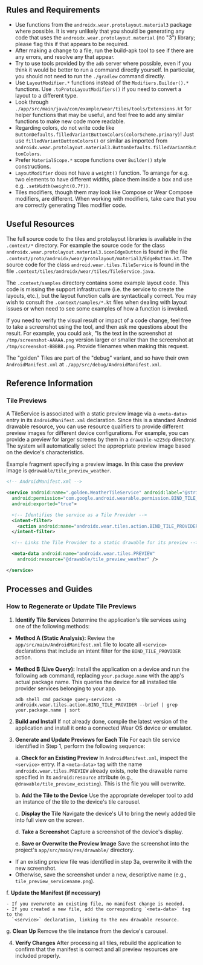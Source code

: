 ## Rules and Requirements

- Use functions from the `androidx.wear.protolayout.material3` package where
  possible. It is very unlikely that you should be generating any code that uses
  the `androidx.wear.protolayout.material` (no "3") library; please flag this if
  that appears to be required.
- After making a change to a file, run the build-apk tool to see if there are
  any errors, and resolve any that appear.
- Try to use tools provided by the `adb` server where possible, even if you
  think it would be better to run a command directly yourself. In particular,
  you should not need to run the `./gradlew` command directly.
- Use `LayoutModifier.*` functions instead of the `Modifiers.Builder().*`
  functions. Use `.toProtoLayoutModifiers()` if you need to convert a layout to
  a different type.
- Look through `./app/src/main/java/com/example/wear/tiles/tools/Extensions.kt`
  for helper functions that may be useful, and feel free to add any similar
  functions to make new code more readable.
- Regarding colors, do not write code like
  `ButtonDefaults.filledVariantButtonColors(colorScheme.primary)`! Just use
  `filledVariantButtonColors()` or similar as imported from
  `androidx.wear.protolayout.material3.ButtonDefaults.filledVariantButtonColors`.
- Prefer `MaterialScope.*` scope functions over `Builder()` style constructions.
- `LayoutModifier` does not have a `weight()` function. To arrange for e.g. two
  elements to have different widths, place them inside a box and use e.g.
  `.setWidth(weight(0.7f))`.
- Tiles modifiers, though them may look like Compose or Wear Compose modifiers,
  are different. When working with modifiers, take care that you are correctly
  generating Tiles modifier code.

## Useful Resources

The full source code to the tiles and protolayout libraries is available in the
`.context/*` directory. For example the source code for the class
`androidx.wear.protolayout.material3.iconEdgeButton` is found in the file
`.context/proto/androidx/wear/protolayout/material3/EdgeButton.kt`. The source
code for the class `android.wear.tiles.TileService` is found in the file
`.context/tiles/androidx/wear/tiles/TileService.java`.

The `.context/samples` directory contains some example layout code. This code is
missing the support infrastructure (i.e. the service to create the layouts,
etc.), but the layout function calls are syntactically correct. You may wish to
consult the `.context/samples/*.kt` files when dealing with layout issues or
when need to see some examples of how a function is invoked.

If you need to verify the visual result or impact of a code change, feel free to
take a screenshot using the tool, and then ask me questions about the result.
For example, you could ask, "Is the text in the screenshot at
`/tmp/screenshot-AAAAA.png` version larger or smaller than the screenshot at
`/tmp/screenshot-BBBBB.png`. Provide filenames when making this request.

The "golden" Tiles are part of the "debug" variant, and so have their own
`AndroidManifest.xml` at `./app/src/debug/AndroidManifest.xml`.

## Reference Information

### Tile Previews

A TileService is associated with a static preview image via a `<meta-data>`
entry in its `AndroidManifest.xml` declaration. Since this is a standard Android
drawable resource, you can use resource qualifiers to provide different preview
images for different device configurations. For example, you can provide a
preview for larger screens by them in a `drawable-w225dp` directory. The system
will automatically select the appropriate preview image based on the device's
characteristics.

Example fragment specifying a preview image. In this case the preview image is
`@drawable/tile_preview_weather`.

```xml
<!-- AndroidManifest.xml -->

<service android:name=".golden.WeatherTileService" android:label="@string/tile_label_weather"
  android:permission="com.google.android.wearable.permission.BIND_TILE_PROVIDER"
  android:exported="true">

  <!-- Identifies the service as a Tile Provider -->
  <intent-filter>
    <action android:name="androidx.wear.tiles.action.BIND_TILE_PROVIDER" />
  </intent-filter>

  <!-- Links the Tile Provider to a static drawable for its preview -->

  <meta-data android:name="androidx.wear.tiles.PREVIEW"
    android:resource="@drawable/tile_preview_weather" />

</service>
```

## Processes and Guides

### How to Regenerate or Update Tile Previews

1. **Identify Tile Services** Determine the application's tile services using
   one of the following methods:

- **Method A (Static Analysis):** Review the `app/src/main/AndroidManifest.xml`
  file to locate all `<service>` declarations that include an intent filter for
  the `BIND_TILE_PROVIDER` action.

- **Method B (Live Query):** Install the application on a device and run the
  following `adb` command, replacing `your.package.name` with the app's actual
  package name. This queries the device for all installed tile provider services
  belonging to your app.

  ```shell
  adb shell cmd package query-services -a androidx.wear.tiles.action.BIND_TILE_PROVIDER --brief | grep your.package.name | sort
  ```

2. **Build and Install** If not already done, compile the latest version of the
   application and install it onto a connected Wear OS device or emulator.

3. **Generate and Update Previews for Each Tile** For each tile service
   identified in Step 1, perform the following sequence:

   a. **Check for an Existing Preview** In `AndroidManifest.xml`, inspect the
   `<service>` entry. If a `<meta-data>` tag with the name
   `androidx.wear.tiles.PREVIEW` already exists, note the drawable name
   specified in its `android:resource` attribute (e.g.,
   `@drawable/tile_preview_existing`). This is the file you will overwrite.

   b. **Add the Tile to the Device** Use the appropriate developer tool to add
   an instance of the tile to the device's tile carousel.

   c. **Display the Tile** Navigate the device's UI to bring the newly added
   tile into full view on the screen.

   d. **Take a Screenshot** Capture a screenshot of the device's display.

   e. **Save or Overwrite the Preview Image** Save the screenshot into the
   project's `app/src/main/res/drawable/` directory.

- If an existing preview file was identified in step 3a, overwrite it with the
  new screenshot.
- Otherwise, save the screenshot under a new, descriptive name (e.g.,
  `tile_preview_servicename.png`).

f. **Update the Manifest (if necessary)**

    - If you overwrote an existing file, no manifest change is needed.
    - If you created a new file, add the corresponding `<meta-data>` tag to the
      `<service>` declaration, linking to the new drawable resource.

g. **Clean Up** Remove the tile instance from the device's carousel.

4. **Verify Changes** After processing all tiles, rebuild the application to
   confirm that the manifest is correct and all preview resources are included
   properly.
